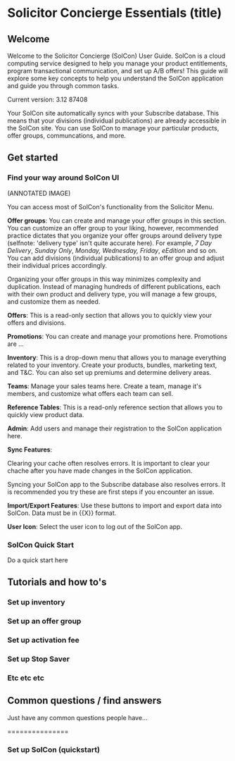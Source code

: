 # Solicitor Concierge Essentials (title)

## Welcome

Welcome to the Solicitor Concierge (SolCon) User Guide. SolCon is a cloud computing service designed to help you manage your product entitlements, program transactional communication, and set up A/B offers! This guide will explore some key concepts to help you understand the SolCon application and guide you through common tasks.

Current version: 3.12 87408

Your SolCon site automatically syncs with your Subscribe database. This means that your divisions (individual publications) are already accessible in the SolCon site. You can use SolCon to manage your particular products, offer groups, communcations, and more.

## Get started

### Find your way around SolCon UI

(ANNOTATED IMAGE)

You can access most of SolCon's functionality from the Solicitor Menu.

**Offer groups**: You can create and manage your offer groups in this section. You can customize an offer group to your liking, however, recommended practice dictates that you organize your offer groups around delivery type (selfnote: 'delivery type' isn't quite accurate here). For example, _7 Day Delivery_, _Sunday Only_, _Monday, Wednesday, Friday_, _eEdition_ and so on. You can add divisions (individual publications) to an offer group and adjust their individual prices accordingly.

Organizing your offer groups in this way minimizes complexity and duplication. Instead of managing hundreds of different publications, each with their own product and delivery type, you will manage a few groups, and customize them as needed.

**Offers**: This is a read-only section that allows you to quickly view your offers and divisions.

**Promotions**: You can create and manage your promotions here. Promotions are ...

**Inventory**: This is a drop-down menu that allows you to manage everything related to your inventory. Create your products, bundles, marketing text, and T&C. You can also set up premiums and determine delivery areas.

**Teams**: Manage your sales teams here. Create a team, manage it's members, and customize what offers each team can sell.

**Reference Tables**: This is a read-only reference section that allows you to quickly view product data.

**Admin**: Add users and manage their registration to the SolCon application here.

**Sync Features**:

Clearing your cache often resolves errors. It is important to clear your chache after you have made changes in the SolCon application.

Syncing your SolCon app to the Subscribe database also resolves errors. It is recommended you try these are first steps if you encounter an issue.

**Import/Export Features**: Use these buttons to import and export data into SolCon. Data must be in {{X}} format.

**User Icon**: Select the user icon to log out of the SolCon app.

### SolCon Quick Start

Do a quick start here

## Tutorials and how to's

### Set up inventory

### Set up an offer group

### Set up activation fee

### Set up Stop Saver

### Etc etc etc

## Common questions / find answers

Just have any common questions people have... 



===============
### Set up SolCon (quickstart)